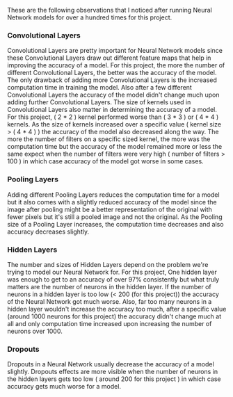 These are the following observations that I noticed after running Neural Network models for over a hundred times for this project.

### Convolutional Layers

Convolutional Layers are pretty important for Neural Network models since these Convolutional Layers draw out different feature maps that help in improving the accuracy of a model. For this project, the more the number of different Convolutional Layers, the better was the accuracy of the model. The only drawback of adding more Convolutional Layers is the increased computation time in training the model. Also after a few different Convolutional Layers the accuracy of the model didn't change much upon adding further Convolutional Layers. The size of kernels used in Convolutional Layers also matter in determining the accuracy of a model. For this project, ( 2 * 2 ) kernel performed worse than ( 3 * 3 ) or ( 4 * 4 ) kernels. As the size of kernels increased over a specific value ( kernel size > ( 4 * 4 ) ) the accuracy of the model also decreased along the way. The more the number of filters on a specific sized kernel, the more was the computation time but the accuracy of the model remained more or less the same expect when the number of filters were very high ( number of filters > 100 ) in which case accuracy of the model got worse in some cases.

### Pooling Layers

Adding different Pooling Layers reduces the computation time for a model but it also comes with a slightly reduced accuracy of the model since the image after pooling might be a better representation of the original with fewer pixels but it's still a pooled image and not the original. As the Pooling size of a Pooling Layer increases, the computation time decreases and also accuracy decreases slightly.

### Hidden Layers

The number and sizes of Hidden Layers depend on the problem we're trying to model our Neural Network for. For this project, One hidden layer was enough to get to an accuracy of over 97% consistently but what truly matters are the number of neurons in the hidden layer. If the number of neurons in a hidden layer is too low (< 200 (for this project)) the accuracy of the Neural Network got much worse. Also, far too many neurons in a hidden layer wouldn't increase the accuracy too much, after a specific value (around 1000 neurons for this project) the accuracy didn't change much at all and only computation time increased upon increasing the number of neurons over 1000.

### Dropouts

Dropouts in a Neural Network usually decrease the accuracy of a model slightly. Dropouts effects are more visible when the number of neurons in the hidden layers gets too low ( around 200 for this project ) in which case accuracy gets much worse for a model.

  





